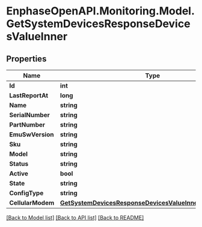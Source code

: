 # EnphaseOpenAPI.Monitoring.Model.GetSystemDevicesResponseDevicesValueInner

## Properties

Name | Type | Description | Notes
------------ | ------------- | ------------- | -------------
**Id** | **int** |  | [optional] 
**LastReportAt** | **long** |  | [optional] 
**Name** | **string** |  | [optional] 
**SerialNumber** | **string** |  | [optional] 
**PartNumber** | **string** |  | [optional] 
**EmuSwVersion** | **string** |  | [optional] 
**Sku** | **string** |  | [optional] 
**Model** | **string** |  | [optional] 
**Status** | **string** |  | [optional] 
**Active** | **bool** |  | [optional] 
**State** | **string** |  | [optional] 
**ConfigType** | **string** |  | [optional] 
**CellularModem** | [**GetSystemDevicesResponseDevicesValueInnerCellularModem**](GetSystemDevicesResponseDevicesValueInnerCellularModem.md) |  | [optional] 

[[Back to Model list]](../README.md#documentation-for-models) [[Back to API list]](../README.md#documentation-for-api-endpoints) [[Back to README]](../README.md)

